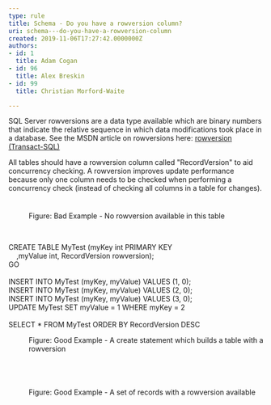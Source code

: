 ```yaml
---
type: rule
title: Schema - Do you have a rowversion column?
uri: schema---do-you-have-a-rowversion-column
created: 2019-11-06T17:27:42.0000000Z
authors:
- id: 1
  title: Adam Cogan
- id: 96
  title: Alex Breskin
- id: 99
  title: Christian Morford-Waite

---
```




<span class='intro'> <p class="ssw15-rteElement-P">​​​​SQL Server rowversions&#160;are a data type available which are&#160;binary numbers that indicate the relative sequence in which data modifications took place in a database.​ See the MSDN article on rowversions here&#58;&#160;<a href="https&#58;//docs.microsoft.com/en-us/sql/t-sql/data-types/rowversion-transact-sql?view=sql-server-ver15">rowversion (Transact-SQL)​</a><br></p> </span>

<p class="ssw15-rteElement-P">​​All tables should have a rowversion&#160;column called &quot;RecordVersion&quot; to aid concurrency checking. A rowversion&#160;improves update performance because only one column needs to be checked when performing a concurrency check (instead of checking all columns in a table for changes).​​</p><dl class="ssw15-rteElement-ImageArea"><img src="/PublishingImages/NoRowversionOnTable.png" alt="" style="margin&#58;5px;" /></dl><dd class="ssw15-rteElement-FigureBad">Figure&#58; Bad Example - No rowversion available in this table​<br></dd><p class="ssw15-rteElement-P">​<br></p><p class="ssw15-rteElement-CodeArea">​CREATE TABLE MyTest (myKey int PRIMARY KEY&#160;<br>&#160;&#160;&#160;&#160;,myValue int, RecordVersion rowversion);&#160;<br>GO<br>&#160;<br>INSERT INTO MyTest (myKey, myValue) VALUES (1, 0);&#160;&#160;<br>INSERT INTO MyTest (myKey, myValue) VALUES (2, 0);&#160;<br>INSERT INTO MyTest (myKey, myValue) VALUES (3, 0);&#160;<br>UPDATE MyTest SET myValue = 1 WHERE myKey = 2<br>&#160;<br>SELECT * FROM MyTest ORDER BY RecordVersion DESC<br></p><dd class="ssw15-rteElement-FigureGood">​​Figure&#58; Good Example - A create statement which builds a table with a rowversion<br></dd><p class="ssw15-rteElement-P"><br></p><dl class="ssw15-rteElement-ImageArea"><img src="/PublishingImages/RecordsWithRowversion.jpg" alt="" style="margin&#58;5px;" /></dl><dd class="ssw15-rteElement-FigureGood">​Figure&#58; Good Example - A set of records with a rowversion available</dd><p class="ssw15-rteElement-P">​<br></p>


